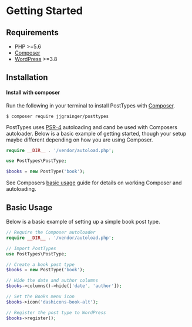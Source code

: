 # Getting Started

## Requirements

* PHP >=5.6
* [Composer](https://getcomposer.org/)
* [WordPress](https://wordpress.org) >=3.8

## Installation

#### Install with composer

Run the following in your terminal to install PostTypes with [Composer](https://getcomposer.org/).

```
$ composer require jjgrainger/posttypes
```

PostTypes uses [PSR-4](http://www.php-fig.org/psr/psr-4/) autoloading and cand be used with Composers autoloader. Below is a basic example of getting started, though your setup maybe different depending on how you are using Composer.

```php
require __DIR__ . '/vendor/autoload.php';

use PostTypes\PostType;

$books = new PostType('book');
```

See Composers [basic usage](https://getcomposer.org/doc/01-basic-usage.md#autoloading) guide for details on working Composer and autoloading.

## Basic Usage

Below is a basic example of setting up a simple book post type.

```php
// Require the Composer autoloader
require __DIR__ . '/vendor/autoload.php';

// Import PostTypes
use PostTypes\PostType;

// Create a book post type
$books = new PostType('book');

// Hide the date and author columns
$books->columns()->hide(['date', 'author']);

// Set the Books menu icon
$books->icon('dashicons-book-alt');

// Register the post type to WordPress
$books->register();
```
